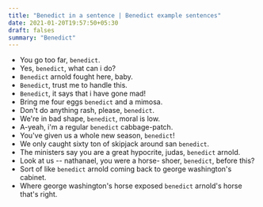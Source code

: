 ```yaml
---
title: "Benedict in a sentence | Benedict example sentences"
date: 2021-01-20T19:57:50+05:30
draft: falses
summary: "Benedict"
---
```

- You go too far, `benedict`.
- Yes, `benedict`, what can i do?
- `Benedict` arnold fought here, baby.
- `Benedict`, trust me to handle this.
- `Benedict`, it says that i have gone mad!
- Bring me four eggs `benedict` and a mimosa.
- Don't do anything rash, please, `benedict`.
- We're in bad shape, `benedict`, moral is low.
- A-yeah, i'm a regular `benedict` cabbage-patch.
- You've given us a whole new season, `benedict`!
- We only caught sixty ton of skipjack around san `benedict`.
- The ministers say you are a great hypocrite, judas, `benedict` arnold.
- Look at us -- nathanael, you were a horse- shoer, `benedict`, before this?
- Sort of like `benedict` arnold coming back to george washington's cabinet.
- Where george washington's horse exposed `benedict` arnold's horse that's right.
                 
